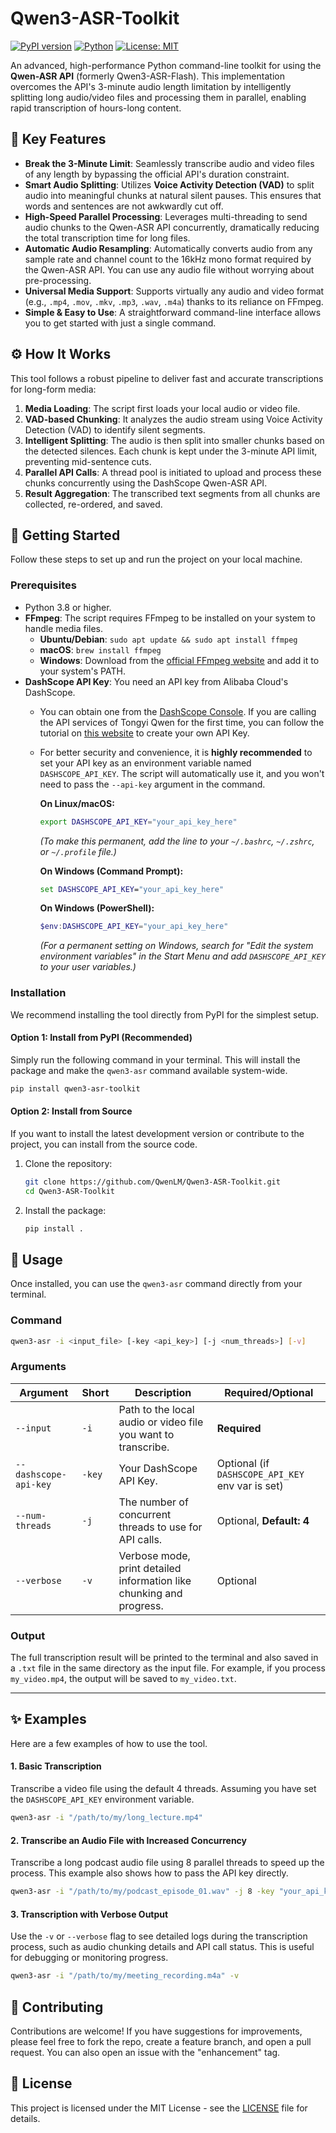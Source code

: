 # Qwen3-ASR-Toolkit

[![PyPI version](https://badge.fury.io/py/qwen3-asr-toolkit.svg)](https://badge.fury.io/py/qwen3-asr-toolkit)
[![Python](https://img.shields.io/badge/Python-3.8+-blue.svg)](https://www.python.org/downloads/)
[![License: MIT](https://img.shields.io/badge/License-MIT-yellow.svg)](https://opensource.org/licenses/MIT)

An advanced, high-performance Python command-line toolkit for using the **Qwen-ASR API** (formerly Qwen3-ASR-Flash). This implementation overcomes the API's 3-minute audio length limitation by intelligently splitting long audio/video files and processing them in parallel, enabling rapid transcription of hours-long content.

## 🚀 Key Features

-   **Break the 3-Minute Limit**: Seamlessly transcribe audio and video files of any length by bypassing the official API's duration constraint.
-   **Smart Audio Splitting**: Utilizes **Voice Activity Detection (VAD)** to split audio into meaningful chunks at natural silent pauses. This ensures that words and sentences are not awkwardly cut off.
-   **High-Speed Parallel Processing**: Leverages multi-threading to send audio chunks to the Qwen-ASR API concurrently, dramatically reducing the total transcription time for long files.
-   **Automatic Audio Resampling**: Automatically converts audio from any sample rate and channel count to the 16kHz mono format required by the Qwen-ASR API. You can use any audio file without worrying about pre-processing.
-   **Universal Media Support**: Supports virtually any audio and video format (e.g., `.mp4`, `.mov`, `.mkv`, `.mp3`, `.wav`, `.m4a`) thanks to its reliance on FFmpeg.
-   **Simple & Easy to Use**: A straightforward command-line interface allows you to get started with just a single command.

## ⚙️ How It Works

This tool follows a robust pipeline to deliver fast and accurate transcriptions for long-form media:

1.  **Media Loading**: The script first loads your local audio or video file.
2.  **VAD-based Chunking**: It analyzes the audio stream using Voice Activity Detection (VAD) to identify silent segments.
3.  **Intelligent Splitting**: The audio is then split into smaller chunks based on the detected silences. Each chunk is kept under the 3-minute API limit, preventing mid-sentence cuts.
4.  **Parallel API Calls**: A thread pool is initiated to upload and process these chunks concurrently using the DashScope Qwen-ASR API.
5.  **Result Aggregation**: The transcribed text segments from all chunks are collected, re-ordered, and saved.

## 🏁 Getting Started

Follow these steps to set up and run the project on your local machine.

### Prerequisites

-   Python 3.8 or higher.
-   **FFmpeg**: The script requires FFmpeg to be installed on your system to handle media files.
    -   **Ubuntu/Debian**: `sudo apt update && sudo apt install ffmpeg`
    -   **macOS**: `brew install ffmpeg`
    -   **Windows**: Download from the [official FFmpeg website](https://ffmpeg.org/download.html) and add it to your system's PATH.
-   **DashScope API Key**: You need an API key from Alibaba Cloud's DashScope.
    -   You can obtain one from the [DashScope Console](https://dashscope.console.aliyun.com/apiKey). If you are calling the API services of Tongyi Qwen for the first time, you can follow the tutorial on [this website](https://help.aliyun.com/zh/model-studio/first-api-call-to-qwen) to create your own API Key.
    -   For better security and convenience, it is **highly recommended** to set your API key as an environment variable named `DASHSCOPE_API_KEY`. The script will automatically use it, and you won't need to pass the `--api-key` argument in the command.

        **On Linux/macOS:**
        ```bash
        export DASHSCOPE_API_KEY="your_api_key_here"
        ```
        *(To make this permanent, add the line to your `~/.bashrc`, `~/.zshrc`, or `~/.profile` file.)*

        **On Windows (Command Prompt):**
        ```cmd
        set DASHSCOPE_API_KEY="your_api_key_here"
        ```

        **On Windows (PowerShell):**
        ```powershell
        $env:DASHSCOPE_API_KEY="your_api_key_here"
        ```
        *(For a permanent setting on Windows, search for "Edit the system environment variables" in the Start Menu and add `DASHSCOPE_API_KEY` to your user variables.)*

### Installation

We recommend installing the tool directly from PyPI for the simplest setup.

#### Option 1: Install from PyPI (Recommended)

Simply run the following command in your terminal. This will install the package and make the `qwen3-asr` command available system-wide.

```bash
pip install qwen3-asr-toolkit
```

#### Option 2: Install from Source

If you want to install the latest development version or contribute to the project, you can install from the source code.

1.  Clone the repository:
    ```bash
    git clone https://github.com/QwenLM/Qwen3-ASR-Toolkit.git
    cd Qwen3-ASR-Toolkit
    ```

2.  Install the package:
    ```bash
    pip install .
    ```

## 📖 Usage

Once installed, you can use the `qwen3-asr` command directly from your terminal.

### Command

```bash
qwen3-asr -i <input_file> [-key <api_key>] [-j <num_threads>] [-v]
```

### Arguments

| Argument              | Short  | Description                                                          | Required/Optional                                |
| --------------------- | ------ | -------------------------------------------------------------------- | ------------------------------------------------ |
| `--input`             | `-i`   | Path to the local audio or video file you want to transcribe.        | **Required**                                     |
| `--dashscope-api-key` | `-key` | Your DashScope API Key.                                              | Optional (if `DASHSCOPE_API_KEY` env var is set) |
| `--num-threads`       | `-j`   | The number of concurrent threads to use for API calls.               | Optional, **Default: 4**                         |
| `--verbose`           | `-v`   | Verbose mode, print detailed information like chunking and progress. | Optional                                         |

### Output

The full transcription result will be printed to the terminal and also saved in a `.txt` file in the same directory as the input file. For example, if you process `my_video.mp4`, the output will be saved to `my_video.txt`.

---

## ✨ Examples

Here are a few examples of how to use the tool.

#### 1. Basic Transcription

Transcribe a video file using the default 4 threads. Assuming you have set the `DASHSCOPE_API_KEY` environment variable.

```bash
qwen3-asr -i "/path/to/my/long_lecture.mp4"
```

#### 2. Transcribe an Audio File with Increased Concurrency

Transcribe a long podcast audio file using 8 parallel threads to speed up the process. This example also shows how to pass the API key directly.

```bash
qwen3-asr -i "/path/to/my/podcast_episode_01.wav" -j 8 -key "your_api_key_here"
```

#### 3. Transcription with Verbose Output

Use the `-v` or `--verbose` flag to see detailed logs during the transcription process, such as audio chunking details and API call status. This is useful for debugging or monitoring progress.

```bash
qwen3-asr -i "/path/to/my/meeting_recording.m4a" -v
```

## 🤝 Contributing

Contributions are welcome! If you have suggestions for improvements, please feel free to fork the repo, create a feature branch, and open a pull request. You can also open an issue with the "enhancement" tag.

## 📄 License

This project is licensed under the MIT License - see the [LICENSE](LICENSE) file for details.
